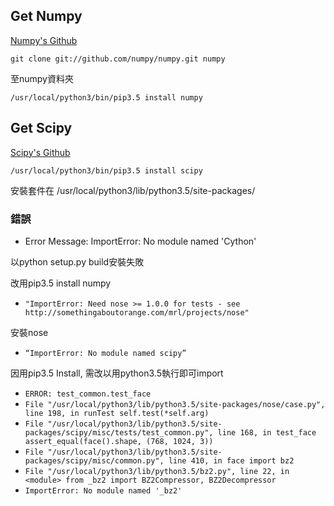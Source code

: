 ## Get Numpy

[Numpy's Github](https://github.com/numpy/numpy "https://github.com/numpy/numpy")

`git clone git://github.com/numpy/numpy.git numpy`

至numpy資料夾

`/usr/local/python3/bin/pip3.5 install numpy`

## Get Scipy

[Scipy's Github](https://github.com/scipy/scipy)

`/usr/local/python3/bin/pip3.5 install scipy`


安裝套件在 /usr/local/python3/lib/python3.5/site-packages/

### 錯誤

- Error Message: ImportError: No module named 'Cython'

以python setup.py build安裝失敗

改用pip3.5 install numpy

- `"ImportError: Need nose >= 1.0.0 for tests - see http://somethingaboutorange.com/mrl/projects/nose" `

安裝nose

- `“ImportError: No module named scipy” `

因用pip3.5 Install, 需改以用python3.5執行即可import

-  `ERROR: test_common.test_face`
-  `File "/usr/local/python3/lib/python3.5/site-packages/nose/case.py", line 198, in runTest self.test(*self.arg)`
-  `File "/usr/local/python3/lib/python3.5/site-packages/scipy/misc/tests/test_common.py", line 168, in test_face assert_equal(face().shape, (768, 1024, 3))`
-  `File "/usr/local/python3/lib/python3.5/site-packages/scipy/misc/common.py", line 410, in face import bz2`
-  `File "/usr/local/python3/lib/python3.5/bz2.py", line 22, in <module> from _bz2 import BZ2Compressor, BZ2Decompressor`
-  `ImportError: No module named '_bz2'`



